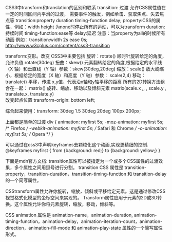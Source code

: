 CSS3中transform和translation的区别和联系
transition: 过渡 允许CSS属性值在一定的时间区间内平滑的过渡，
            需要事件的触发，例如单击、获取焦点、失去焦点等
            transition:property duration timing-function delay;
                   property:CSS的属性，例如：width height 为none时停止所有的运动，可以为transform
                   duration:持续时间
                   timing-function:ease等
                   delay:延迟
                   注意：当property为all的时候所有动画
            例如：transition:width 2s ease 0s;
            http://www.w3cplus.com/content/css3-transition

transform:变形。改变
                 CSS3中主要包括 旋转：rotate() 顺时针旋转给定的角度，允许负值 rotate(30deg)
                   扭曲：skew() 元素翻转给定的角度,根据给定的水平线（X 轴）和垂直线（Y 轴）参数：skew(30deg,20deg)
                   缩放：scale() 放大或缩小，根据给定的宽度（X 轴）和高度（Y 轴）参数： scale(2,4)
                   移动：translate() 平移，传进 x,y值，代表沿x轴和y轴平移的距离
                   所有的2D转换方法组合在一起： matrix()  旋转、缩放、移动以及倾斜元素
                   matrix(scale.x ,, , scale.y , translate.x, translate.y)      
   改变起点位置 transform-origin: bottom left;
   
   综合起来使用：transform: 30deg 1.5 30deg 20deg 100px 200px;

上面都是简单的过渡
div
{
animation: myfirst 5s;
-moz-animation: myfirst 5s;	/* Firefox */
-webkit-animation: myfirst 5s;	/* Safari 和 Chrome */
-o-animation: myfirst 5s;	/* Opera */
}

可以通过在css3中声明keyframes去颗粒化这个动画,实现更精细的控制.
@keyframes myfirst
{
from {background: red;}
to {background: yellow;}
}

下面是mdn官方文档:
transition属性可以被指定为一个或多个CSS属性的过渡效果，多个属性之间用逗号进行分割。
transition CSS 属性是 transition-property，transition-duration，transition-timing-function 和 transition-delay 的一个简写属性。

CSStransform属性允许你旋转，缩放，倾斜或平移给定元素。这是通过修改CSS视觉格式化模型的坐标空间来实现的。
Transform属性应用于元素的2D或3D转换。这个属性允许你将元素旋转，缩放，移动，倾斜等。

CSS animation 属性是 animation-name，animation-duration, animation-timing-function，animation-delay，animation-iteration-count，animation-direction，animation-fill-mode 和 animation-play-state 属性的一个简写属性形式。
